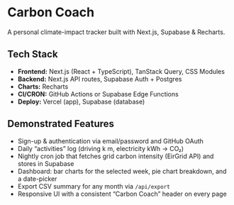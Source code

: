 # Carbon Coach

A personal climate-impact tracker built with Next.js, Supabase & Recharts.
 
## Tech Stack 
- **Frontend:** Next.js (React + TypeScript), TanStack Query, CSS Modules
- **Backend:** Next.js API routes, Supabase Auth + Postgres
- **Charts:** Recharts
- **CI/CRON:** GitHub Actions or Supabase Edge Functions
- **Deploy:** Vercel (app), Supabase (database) 

## Demonstrated Features
- Sign-up & authentication via email/password and GitHub OAuth
- Daily “activities” log (driving k m, electricity kWh → CO₂)
- Nightly cron job that fetches grid carbon intensity (EirGrid API) and stores in Supabase
- Dashboard: bar charts for the selected week, pie chart breakdown, and a date-picker
- Export CSV summary for any month via `/api/export`
- Responsive UI with a consistent “Carbon Coach” header on every page
